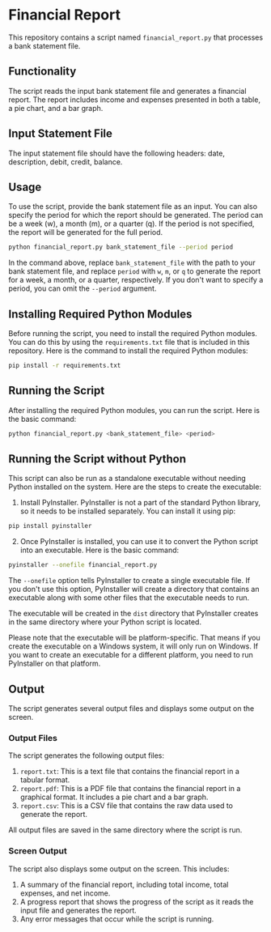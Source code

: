 # Financial Report

This repository contains a script named `financial_report.py` that processes a bank statement file. 

## Functionality
The script reads the input bank statement file and generates a financial report. The report includes income and expenses presented in both a table, a pie chart, and a bar graph.

## Input Statement File
The input statement file should have the following headers: date, description, debit, credit, balance.

## Usage
To use the script, provide the bank statement file as an input. You can also specify the period for which the report should be generated. The period can be a week (w), a month (m), or a quarter (q). If the period is not specified, the report will be generated for the full period.

```bash
python financial_report.py bank_statement_file --period period
```

In the command above, replace `bank_statement_file` with the path to your bank statement file, and replace `period` with `w`, `m`, or `q` to generate the report for a week, a month, or a quarter, respectively. If you don't want to specify a period, you can omit the `--period` argument.
## Installing Required Python Modules

Before running the script, you need to install the required Python modules. You can do this by using the `requirements.txt` file that is included in this repository. Here is the command to install the required Python modules:

```bash
pip install -r requirements.txt
```

## Running the Script

After installing the required Python modules, you can run the script. Here is the basic command:

```bash
python financial_report.py <bank_statement_file> <period>
```

## Running the Script without Python

This script can also be run as a standalone executable without needing Python installed on the system. Here are the steps to create the executable:

1. Install PyInstaller. PyInstaller is not a part of the standard Python library, so it needs to be installed separately. You can install it using pip:

```bash
pip install pyinstaller
```

2. Once PyInstaller is installed, you can use it to convert the Python script into an executable. Here is the basic command:

```bash
pyinstaller --onefile financial_report.py
```

The `--onefile` option tells PyInstaller to create a single executable file. If you don't use this option, PyInstaller will create a directory that contains an executable along with some other files that the executable needs to run.

The executable will be created in the `dist` directory that PyInstaller creates in the same directory where your Python script is located.

Please note that the executable will be platform-specific. That means if you create the executable on a Windows system, it will only run on Windows. If you want to create an executable for a different platform, you need to run PyInstaller on that platform.

## Output

The script generates several output files and displays some output on the screen.

### Output Files

The script generates the following output files:

1. `report.txt`: This is a text file that contains the financial report in a tabular format.
2. `report.pdf`: This is a PDF file that contains the financial report in a graphical format. It includes a pie chart and a bar graph.
3. `report.csv`: This is a CSV file that contains the raw data used to generate the report.

All output files are saved in the same directory where the script is run.

### Screen Output

The script also displays some output on the screen. This includes:

1. A summary of the financial report, including total income, total expenses, and net income.
2. A progress report that shows the progress of the script as it reads the input file and generates the report.
3. Any error messages that occur while the script is running.
